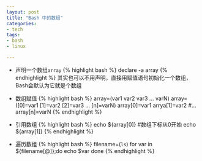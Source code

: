 ```yaml
---
layout: post
title: "Bash 中的数组"
categories:
- tech
tags:
- bash
- linux

---
```



* 声明一个数组`array`
  {% highlight bash %}
  declare -a array
  {% endhighlight %}
  其实也可以不用声明，直接用赋值语句初始化一个数组，Bash会默认为它就是个数组

* 数组赋值
  {% highlight bash %}
  array=(var1 var2 var3 ... varN)
  array=([0]=var1 [1]=var2 [2]=var3 ... [n]=varN)
  array[0]=var1
  arrya[1]=var2
  #...
  array[n]=varN
  {% endhighlight %}

* 引用数组
    {% highlight bash %}
    echo ${array[0]} #数组下标从0开始
    echo ${array[1]}
    {% endhighlight %}

* 遍历数组
    {% highlight bash %}
    filename=(`ls`)
    for var in ${filename[@]};do
    echo $var
    done
    {% endhighlight %}

